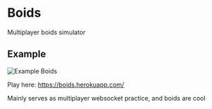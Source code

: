 # Boids
Multiplayer boids simulator
## Example
![Example Boids](https://github.com/FrankWan27/FrankWan27.github.io/blob/master/images/boids.gif?raw=true)

Play here: https://boids.herokuapp.com/

Mainly serves as multiplayer websocket practice, and boids are cool
